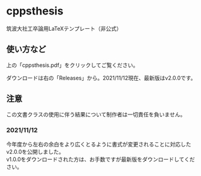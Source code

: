 # cppsthesis
筑波大社工卒論用LaTeXテンプレート（非公式）

## 使い方など
上の「cppsthesis.pdf」をクリックしてご覧ください。

ダウンロードは右の「Releases」から。2021/11/12現在、最新版はv2.0.0です。

## 注意
この文書クラスの使用に伴う結果について制作者は一切責任を負いません。

### 2021/11/12
今年度から左右の余白をより広くとるように書式が変更されることに対応したv2.0.0を公開しました。<br />
v1.0.0をダウンロードされた方は、お手数ですが最新版をダウンロードしてください。
